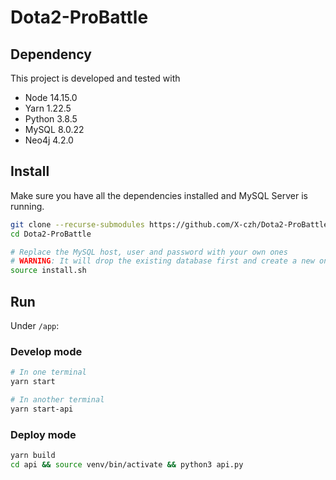 # Dota2-ProBattle

## Dependency

This project is developed and tested with

* Node 14.15.0
* Yarn 1.22.5
* Python 3.8.5
* MySQL 8.0.22
* Neo4j 4.2.0

## Install

Make sure you have all the dependencies installed and MySQL Server is running.

```sh
git clone --recurse-submodules https://github.com/X-czh/Dota2-ProBattle.git
cd Dota2-ProBattle

# Replace the MySQL host, user and password with your own ones
# WARNING: It will drop the existing database first and create a new one!
source install.sh
```

## Run

Under `/app`:

### Develop mode

```sh
# In one terminal
yarn start

# In another terminal
yarn start-api
```

### Deploy mode

```sh
yarn build
cd api && source venv/bin/activate && python3 api.py
```
